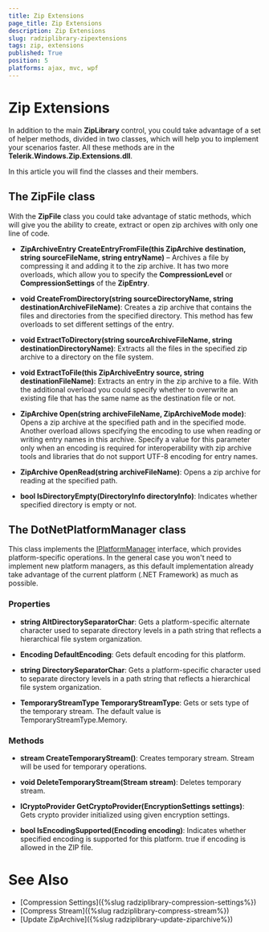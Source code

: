 ```yaml
---
title: Zip Extensions
page_title: Zip Extensions
description: Zip Extensions
slug: radziplibrary-zipextensions
tags: zip, extensions
published: True
position: 5
platforms: ajax, mvc, wpf
---
```


# Zip Extensions

In addition to the main __ZipLibrary__ control, you could take advantage of a set of helper methods, divided in two classes, which will help you to implement your scenarios faster. All these methods are in the __Telerik.Windows.Zip.Extensions.dll__. 


In this article you will find the classes and their members.


## The ZipFile class

With the __ZipFile__ class you could take advantage of static methods, which will give you the ability to create, extract or open zip archives with only one line of code.

* __ZipArchiveEntry CreateEntryFromFile(this ZipArchive destination, string sourceFileName, string entryName)__ – Archives a file by compressing it and adding it to the zip archive. It has two more overloads, which allow you to specify the __CompressionLevel__ or __CompressionSettings__ of the __ZipEntry__.

* __void CreateFromDirectory(string sourceDirectoryName, string destinationArchiveFileName)__: Creates a zip archive that contains the files and directories from the specified directory. This method has few overloads to set different settings of the entry.
    
* __void ExtractToDirectory(string sourceArchiveFileName, string destinationDirectoryName)__: Extracts all the files in the specified zip archive to a directory on the file system.


* __void ExtractToFile(this ZipArchiveEntry source, string destinationFileName)__: Extracts an entry in the zip archive to a file. With the additional overload you could specify whether to overwrite an existing file that has the same name as the destination file or not.

* __ZipArchive Open(string archiveFileName, ZipArchiveMode mode)__: Opens a zip archive at the specified path and in the specified mode. Another overload allows specifying the encoding to use when reading or writing entry names in this archive. Specify a value for this parameter only when an encoding is required for interoperability with zip archive tools and libraries that do not support UTF-8 encoding for entry names.

* __ZipArchive OpenRead(string archiveFileName)__: Opens a zip archive for reading at the specified path. 

* __bool IsDirectoryEmpty(DirectoryInfo directoryInfo)__: Indicates whether specified directory is empty or not. 


## The DotNetPlatformManager class

This class implements the [IPlatformManager](http://docs.telerik.com/devtools/document-processing/api/html/T_Telerik_Windows_Zip_IPlatformManager.htm) interface, which provides platform-specific operations. In the general case you won't need to implement new platform managers, as this default implementation already take advantage of the current platform (.NET Framework) as much as possible.

### Properties

* __string AltDirectorySeparatorChar__: Gets a platform-specific alternate character used to separate directory levels in a path string that reflects a hierarchical file system organization.

* __Encoding DefaultEncoding__: Gets default encoding for this platform.

* __string DirectorySeparatorChar__: Gets a platform-specific character used to separate directory levels in a path string that reflects a hierarchical file system organization.

* __TemporaryStreamType TemporaryStreamType__: Gets or sets type of the temporary stream. The default value is TemporaryStreamType.Memory.


### Methods

* __stream CreateTemporaryStream()__: Creates temporary stream. Stream will be used for temporary operations.

* __void DeleteTemporaryStream(Stream stream)__: Deletes temporary stream.

* __ICryptoProvider GetCryptoProvider(EncryptionSettings settings)__: Gets crypto provider initialized using given encryption settings.

* __bool IsEncodingSupported(Encoding encoding)__: Indicates whether specified encoding is supported for this platform. <returns>true if encoding is allowed in the ZIP file.


# See Also

* [Compression Settings]({%slug radziplibrary-compression-settings%})
* [Compress Stream]({%slug radziplibrary-compress-stream%})
* [Update ZipArchive]({%slug radziplibrary-update-ziparchive%})
